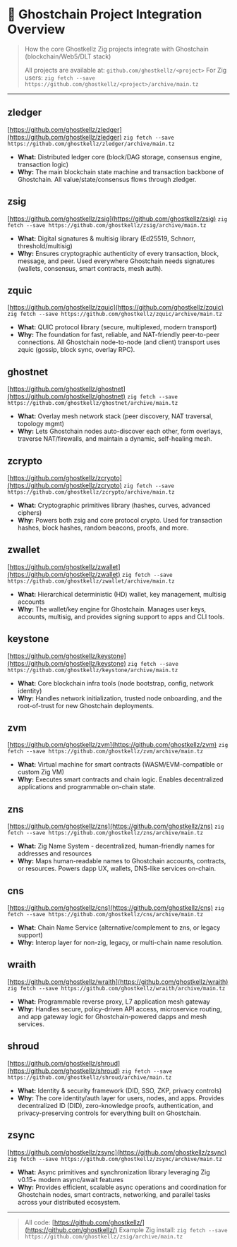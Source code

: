 # 🚦 Ghostchain Project Integration Overview

> How the core Ghostkellz Zig projects integrate with Ghostchain (blockchain/Web5/DLT stack)
>
> All projects are available at: `github.com/ghostkellz/<project>`
> For Zig users: `zig fetch --save https://github.com/ghostkellz/<project>/archive/main.tz`

---

## zledger

[https://github.com/ghostkellz/zledger](https://github.com/ghostkellz/zledger)
`zig fetch --save https://github.com/ghostkellz/zledger/archive/main.tz`

* **What:** Distributed ledger core (block/DAG storage, consensus engine, transaction logic)
* **Why:** The main blockchain state machine and transaction backbone of Ghostchain. All value/state/consensus flows through zledger.

## zsig

[https://github.com/ghostkellz/zsig](https://github.com/ghostkellz/zsig)
`zig fetch --save https://github.com/ghostkellz/zsig/archive/main.tz`

* **What:** Digital signatures & multisig library (Ed25519, Schnorr, threshold/multisig)
* **Why:** Ensures cryptographic authenticity of every transaction, block, message, and peer. Used everywhere Ghostchain needs signatures (wallets, consensus, smart contracts, mesh auth).

## zquic

[https://github.com/ghostkellz/zquic](https://github.com/ghostkellz/zquic)
`zig fetch --save https://github.com/ghostkellz/zquic/archive/main.tz`

* **What:** QUIC protocol library (secure, multiplexed, modern transport)
* **Why:** The foundation for fast, reliable, and NAT-friendly peer-to-peer connections. All Ghostchain node-to-node (and client) transport uses zquic (gossip, block sync, overlay RPC).

## ghostnet

[https://github.com/ghostkellz/ghostnet](https://github.com/ghostkellz/ghostnet)
`zig fetch --save https://github.com/ghostkellz/ghostnet/archive/main.tz`

* **What:** Overlay mesh network stack (peer discovery, NAT traversal, topology mgmt)
* **Why:** Lets Ghostchain nodes auto-discover each other, form overlays, traverse NAT/firewalls, and maintain a dynamic, self-healing mesh.

## zcrypto

[https://github.com/ghostkellz/zcrypto](https://github.com/ghostkellz/zcrypto)
`zig fetch --save https://github.com/ghostkellz/zcrypto/archive/main.tz`

* **What:** Cryptographic primitives library (hashes, curves, advanced ciphers)
* **Why:** Powers both zsig and core protocol crypto. Used for transaction hashes, block hashes, random beacons, proofs, and more.

## zwallet

[https://github.com/ghostkellz/zwallet](https://github.com/ghostkellz/zwallet)
`zig fetch --save https://github.com/ghostkellz/zwallet/archive/main.tz`

* **What:** Hierarchical deterministic (HD) wallet, key management, multisig accounts
* **Why:** The wallet/key engine for Ghostchain. Manages user keys, accounts, multisig, and provides signing support to apps and CLI tools.

## keystone

[https://github.com/ghostkellz/keystone](https://github.com/ghostkellz/keystone)
`zig fetch --save https://github.com/ghostkellz/keystone/archive/main.tz`

* **What:** Core blockchain infra tools (node bootstrap, config, network identity)
* **Why:** Handles network initialization, trusted node onboarding, and the root-of-trust for new Ghostchain deployments.

## zvm

[https://github.com/ghostkellz/zvm](https://github.com/ghostkellz/zvm)
`zig fetch --save https://github.com/ghostkellz/zvm/archive/main.tz`

* **What:** Virtual machine for smart contracts (WASM/EVM-compatible or custom Zig VM)
* **Why:** Executes smart contracts and chain logic. Enables decentralized applications and programmable on-chain state.

## zns

[https://github.com/ghostkellz/zns](https://github.com/ghostkellz/zns)
`zig fetch --save https://github.com/ghostkellz/zns/archive/main.tz`

* **What:** Zig Name System - decentralized, human-friendly names for addresses and resources
* **Why:** Maps human-readable names to Ghostchain accounts, contracts, or resources. Powers dapp UX, wallets, DNS-like services on-chain.

## cns

[https://github.com/ghostkellz/cns](https://github.com/ghostkellz/cns)
`zig fetch --save https://github.com/ghostkellz/cns/archive/main.tz`

* **What:** Chain Name Service (alternative/complement to zns, or legacy support)
* **Why:** Interop layer for non-zig, legacy, or multi-chain name resolution.

## wraith

[https://github.com/ghostkellz/wraith](https://github.com/ghostkellz/wraith)
`zig fetch --save https://github.com/ghostkellz/wraith/archive/main.tz`

* **What:** Programmable reverse proxy, L7 application mesh gateway
* **Why:** Handles secure, policy-driven API access, microservice routing, and app gateway logic for Ghostchain-powered dapps and mesh services.

## shroud

[https://github.com/ghostkellz/shroud](https://github.com/ghostkellz/shroud)
`zig fetch --save https://github.com/ghostkellz/shroud/archive/main.tz`

* **What:** Identity & security framework (DID, SSO, ZKP, privacy controls)
* **Why:** The core identity/auth layer for users, nodes, and apps. Provides decentralized ID (DID), zero-knowledge proofs, authentication, and privacy-preserving controls for everything built on Ghostchain.


## zsync
[https://github.com/ghostkellz/zsync](https://github.com/ghostkellz/zsync)
`zig fetch --save https://github.com/ghostkellz/zsync/archive/main.tz`

- **What:** Async primitives and synchronization library leveraging Zig v0.15+ modern async/await features
- **Why:** Provides efficient, scalable async operations and coordination for Ghostchain nodes, smart contracts, networking, and parallel tasks across your distributed ecosystem.

---

> All code: [https://github.com/ghostkellz/](https://github.com/ghostkellz/)<project>
> Example Zig install: `zig fetch --save https://github.com/ghostkellz/zsig/archive/main.tz`

